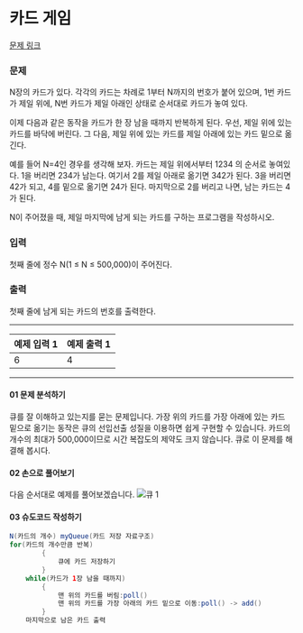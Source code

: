 # 카드 게임

[문제 링크](https://www.acmicpc.net/problem/2164)

### 문제
N장의 카드가 있다. 각각의 카드는 차례로 1부터 N까지의 번호가 붙어 있으며, 1번 카드가 제일 위에, N번 카드가 제일 아래인 상태로 순서대로 카드가 놓여 있다.

이제 다음과 같은 동작을 카드가 한 장 남을 때까지 반복하게 된다. 우선, 제일 위에 있는 카드를 바닥에 버린다. 그 다음, 제일 위에 있는 카드를 제일 아래에 있는 카드 밑으로 옮긴다.

예를 들어 N=4인 경우를 생각해 보자. 카드는 제일 위에서부터 1234 의 순서로 놓여있다. 1을 버리면 234가 남는다. 여기서 2를 제일 아래로 옮기면 342가 된다. 3을 버리면 42가 되고, 4를 밑으로 옮기면 24가 된다. 마지막으로 2를 버리고 나면, 남는 카드는 4가 된다.

N이 주어졌을 때, 제일 마지막에 남게 되는 카드를 구하는 프로그램을 작성하시오.


### 입력
첫째 줄에 정수 N(1 ≤ N ≤ 500,000)이 주어진다.


### 출력
첫째 줄에 남게 되는 카드의 번호를 출력한다.

***

<table class="table">
        <thead><tr>
<th>예제 입력 1</th>
<th>예제 출력 1</th>
</tr>
</thead>
        <tbody><tr>
<td>6     </td>
<td>4     </td>
</tr>
</tbody>
      </table>

___

#### 01 문제 분석하기
큐를 잘 이해하고 있는지를 묻는 문제입니다. 가장 위의 카드를 가장 아래에 있는 카드 밑으로 옮기는 동작은 큐의 선입선출 성질을 이용하면 쉽게 구현할 수 있습니다. 카드의 개수의 최대가 500,000이므로 시간 복잡도의 제약도 크지 않습니다. 큐로 이 문제를 해결해 봅시다.


#### 02 손으로 풀어보기
다음 순서대로 예제를 풀어보겠습니다.
![큐 1](https://github.com/leesulgi66/Algorithm/assets/107823688/345461a9-3319-4f6a-b99c-c2671dbc4a57)

#### 03 슈도코드 작성하기
```java
N(카드의 개수) myQueue(카드 저장 자료구조)
for(카드의 개수만큼 반복)
        {
            큐에 카드 저장하기
        }
    while(카드가 1장 남을 때까지)
        {
            맨 위의 카드를 버림:poll()
            맨 위의 카드를 가장 아래의 카드 밑으로 이동:poll() -> add()
        }
    마지막으로 남은 카드 출력

```
